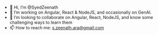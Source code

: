 - 👋 Hi, I’m @SyedZeenath
- 🌱 I’m working on Angular, React & NodeJS, and occasionally on GenAI.
- 💞️ I’m looking to collaborate on Angular, React, NodeJS, and know some challenging ways to learn them
- 📫 How to reach me: s.zeenath.ara@gmail.com

<!---
SyedZeenath/SyedZeenath is a ✨ special ✨ repository because its `README.md` (this file) appears on your GitHub profile.
You can click the Preview link to take a look at your changes.
--->
